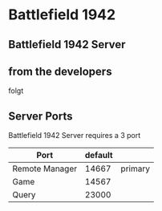 # Battlefield 1942

## Battlefield 1942 Server

## from the developers

folgt

## Server Ports

Battlefield 1942 Server requires a 3 port

| Port    | default ||
|---------|---------|---------|
| Remote Manager    | 14667   |primary|
| Game    | 14567   ||
| Query    | 23000   ||
